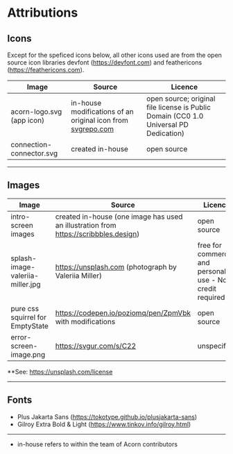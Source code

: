 # Attributions

## Icons

Except for the speficed icons below, all other icons used are from the open source icon libraries devfont (https://devfont.com) and feathericons (https://feathericons.com). 


| Image                | Source                                         | Licence                                                          |
| -------------------- | ---------------------------------------------- | ---------------------------------------------------------------- |
| acorn-logo.svg (app icon)          | in-house modifications of an original icon from [svgrepo.com](https://www.svgrepo.com)                    | open source; original file license is Public Domain (CC0 1.0 Universal PD Dedication)      |                      
| connection-connector.svg     | created in-house                               | open source                                                      |

---


## Images


| Image           | Source                                         | Licence                                                          |
| --------------- | ---------------------------------------------- | ---------------------------------------------------------------- |
| intro-screen images     | created in-house (one image has used an illustration from https://scribbbles.design)                    | open source                                                     |
| splash-image-valeriia-miller.jpg           | https://unsplash.com (photograph by Valeriia Miller)                | free for commercial and personal use - No credit required**        |
| pure css squirrel for EmptyState    | https://codepen.io/poziomq/pen/ZpmVbk with modifications           | open source                |
| error-screen-image.png | https://svgur.com/s/C22 | unspecified |


**See: https://unsplash.com/license

---

## Fonts

- Plus Jakarta Sans (https://tokotype.github.io/plusjakarta-sans)
- Gilroy Extra Bold & Light (https://www.tinkov.info/gilroy.html)

---
* in-house refers to within the team of Acorn contributors



